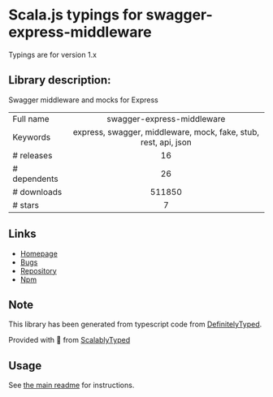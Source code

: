 
# Scala.js typings for swagger-express-middleware

Typings are for version 1.x

## Library description:
Swagger middleware and mocks for Express

|                    |                 |
| ------------------ | :-------------: |
| Full name          | swagger-express-middleware |
| Keywords           | express, swagger, middleware, mock, fake, stub, rest, api, json |
| # releases         | 16 |
| # dependents       | 26 |
| # downloads        | 511850 |
| # stars            | 7 |

## Links
- [Homepage](https://apitools.dev/swagger-express-middleware/)
- [Bugs](https://github.com/APIDevTools/swagger-express-middleware/issues)
- [Repository](https://github.com/APIDevTools/swagger-express-middleware)
- [Npm](https://www.npmjs.com/package/swagger-express-middleware)
    


## Note
This library has been generated from typescript code from [DefinitelyTyped](https://definitelytyped.org).

Provided with :purple_heart: from [ScalablyTyped](https://github.com/oyvindberg/ScalablyTyped)

## Usage
See [the main readme](../../readme.md) for instructions.


